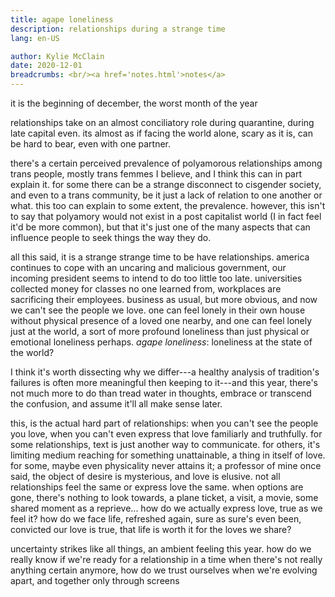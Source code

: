 ```yaml
---
title: agape loneliness
description: relationships during a strange time
lang: en-US

author: Kylie McClain
date: 2020-12-01
breadcrumbs: <br/><a href='notes.html'>notes</a>
---
```


it is the beginning of december, the worst month of the year

relationships take on an almost conciliatory role during quarantine,
during late capital even. its almost as if facing the world alone, scary
as it is, can be hard to bear, even with one partner.

there's a certain perceived prevalence of polyamorous relationships
among trans people, mostly trans femmes I believe, and I think this can
in part explain it. for some there can be a strange disconnect to
cisgender society, and even to a trans community, be it just a lack of
relation to one another or what. this too can explain to some extent,
the prevalence. however, this isn't to say that polyamory would not
exist in a post capitalist world (I in fact feel it'd be more common),
but that it's just one of the many aspects that can influence people to
seek things the way they do.

all this said, it is a strange strange time to be have relationships.
america continues to cope with an uncaring and malicious government, our
incoming president seems to intend to do too little too late.
universities collected money for classes no one learned from, workplaces
are sacrificing their employees. business as usual, but more obvious,
and now we can't see the people we love. one can feel lonely in their
own house without physical presence of a loved one nearby, and one can
feel lonely just at the world, a sort of more profound loneliness than
just physical or emotional loneliness perhaps. _agape loneliness_:
loneliness at the state of the world?

I think it's worth dissecting why we differ---​a healthy analysis of
tradition's failures is often more meaningful then keeping to it---​and
this year, there's not much more to do than tread water in thoughts,
embrace or transcend the confusion, and assume it'll all make sense
later.

this, is the actual hard part of relationships: when you can't see the
people you love, when you can't even express that love familiarly and
truthfully. for some relationships, text is just another way to
communicate. for others, it's limiting medium reaching for something
unattainable, a thing in itself of love. for some, maybe even
physicality never attains it; a professor of mine once said, the object
of desire is mysterious, and love is elusive. not all relationships feel
the same or express love the same. when options are gone, there's
nothing to look towards, a plane ticket, a visit, a movie, some shared
moment as a reprieve...​ how do we actually express love, true as we feel
it? how do we face life, refreshed again, sure as sure's even been,
convicted our love is true, that life is worth it for the loves we
share?

uncertainty strikes like all things, an ambient feeling this year. how
do we really know if we're ready for a relationship in a time when
there's not really anything certain anymore, how do we trust ourselves
when we're evolving apart, and together only through screens
